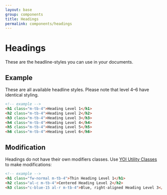 ```yaml
---
layout: base
group: components
title: Headings
permalink: components/headings
---
```


# Headings

<p class="intro">These are the headline-styles you can use in your documents.</p>

## Example

These are all available headline styles. Please note that level 4–6 have identical styling.

```html
<!-- example -->
<h1 class="m-tb-4">Heading Level 1</h1>
<h2 class="m-tb-4">Heading Level 2</h2>
<h3 class="m-tb-4">Heading Level 3</h3>
<h4 class="m-tb-4">Heading Level 4</h4>
<h5 class="m-tb-4">Heading Level 5</h5>
<h6 class="m-tb-4">Heading Level 6</h6>
```

## Modification

Headings do not have their own modifiers classes. Use [YOI Utility Classes](utilities/) to make modifications:

```html
<!-- example -->
<h1 class="fw-normal m-tb-4">Thin Heading Level 1</h1>
<h2 class="al-c m-tb-4">Centered Heading Level 2</h2>
<h3 class="c-blue-15 al-r m-tb-4">Blue, right-aligned Heading Level 3</h3>
```